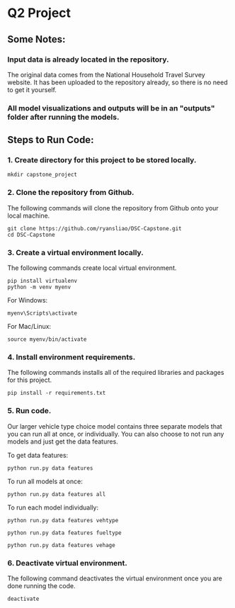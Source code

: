 # Q2 Project

## Some Notes:
### Input data is already located in the repository.
The original data comes from the National Household Travel Survey website. It has been uploaded to the repository already, so there is no need to get it yourself.
### All model visualizations and outputs will be in an "outputs" folder after running the models.

## Steps to Run Code:
### 1. Create directory for this project to be stored locally.
```
mkdir capstone_project
```

### 2. Clone the repository from Github.
The following commands will clone the repository from Github onto your local machine.
```
git clone https://github.com/ryansliao/DSC-Capstone.git
cd DSC-Capstone
```

### 3. Create a virtual environment locally.
The following commands create local virtual environment.
```
pip install virtualenv
python -m venv myenv
```

For Windows:
```
myenv\Scripts\activate
```

For Mac/Linux:
```
source myenv/bin/activate
```

### 4. Install environment requirements.
The following commands installs all of the required libraries and packages for this project.
```
pip install -r requirements.txt
```

### 5. Run code.
Our larger vehicle type choice model contains three separate models that you can run all at once, or individually. You can also choose to not run any models and just get the data features.

To get data features:
```
python run.py data features
```

To run all models at once:
```
python run.py data features all
```

To run each model individually:
```
python run.py data features vehtype
```
```
python run.py data features fueltype
```
```
python run.py data features vehage
```

### 6. Deactivate virtual environment.
The following command deactivates the virtual environment once you are done running the code.
```
deactivate
```
